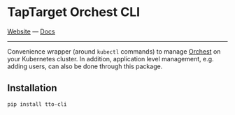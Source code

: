 # TapTarget Orchest CLI

[Website](https://www.orchest.io) —
[Docs](https://docs.orchest.io/en/stable/)

---

Convenience wrapper (around `kubectl` commands) to manage
[Orchest](https://github.com/TapTarget/TTO) on your Kubernetes cluster. In addition, application
level management, e.g. adding users, can also be done through this package.

## Installation

```sh
pip install tto-cli
```
